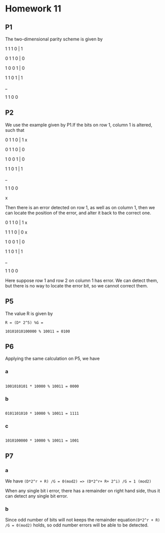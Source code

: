 # Homework 11


## P1

The two-dimensional parity scheme is given by

1 1 1 0 | 1

0 1 1 0 | 0

1 0 0 1 | 0

1 1 0 1 | 1

_

1 1 0 0

## P2

We use the example given by P1.If the bits on row 1, column 1 is altered, such that

0 1 1 0 | 1 x

0 1 1 0 | 0

1 0 0 1 | 0

1 1 0 1 | 1

_

1 1 0 0

x

Then there is an error detected on row 1, as well as on column 1, then we can locate the position of the error, and alter it back to the correct one.


0 1 1 0 | 1 x

1 1 1 0 | 0 x

1 0 0 1 | 0

1 1 0 1 | 1

_

1 1 0 0

Here suppose row 1 and row 2 on column 1 has error. We can detect them, but there is no way to locate the error bit, so we cannot correct them.


## P5

The value R is given by

```
R = (D* 2^5) %G = 

10101010100000 % 10011 = 0100
```

## P6

Applying the same calculation on P5, we have

### a

```

1001010101 * 10000 % 10011 = 0000

```

### b

```

0101101010 * 10000 % 10011 = 1111

```

### c

```

1010100000 * 10000 % 10011 = 1001

```

## P7

### a

We have `(D*2^r + R) /G = 0(mod2) => (D*2^r+ R+ 2^i) /G = 1 (mod2)`

When any single bit i error, there has a remainder on right hand side, thus it can detect any single bit error.

### b

Since odd number of bits will not keeps the remainder equation`(D*2^r + R) /G = 0(mod2)` holds, so odd number errors will be able to be detected.
